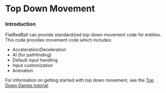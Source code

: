 # Top Down Movement

### Introduction

FlatRedBall can provide standardized top-down movement code for entities. This code provides movement code which includes:

* Acceleration/Deceleration
* AI (for pathfinding)
* Default input handling
* Input customization
* Animation

For information on getting started with top down movement, see the [Top Down Games tutorial](../../../tutorials/top-down-entity/).
